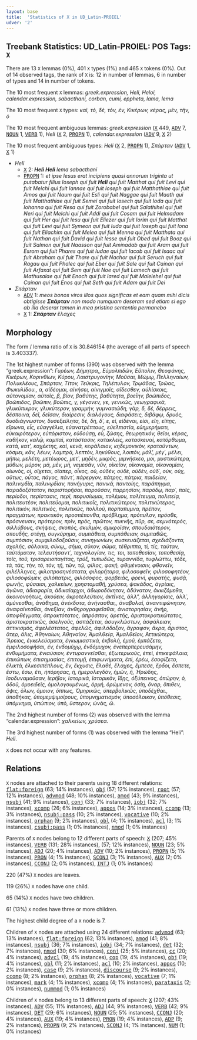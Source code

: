 ```yaml
---
layout: base
title:  'Statistics of X in UD_Latin-PROIEL'
udver: '2'
---
```


## Treebank Statistics: UD_Latin-PROIEL: POS Tags: `X`

There are 13 `X` lemmas (0%), 401 `X` types (1%) and 465 `X` tokens (0%).
Out of 14 observed tags, the rank of `X` is: 12 in number of lemmas, 6 in number of types and 14 in number of tokens.

The 10 most frequent `X` lemmas: <em>greek.expression, Heli, Heloi, calendar.expression, sabacthani, corban, cumi, eppheta, lama, lema</em>

The 10 most frequent `X` types:  <em>καὶ, τὸ, δὲ, τὸν, ἐν, Κικέρων, κέρας, μὲν, τὴν, ὁ</em>

The 10 most frequent ambiguous lemmas: <em>greek.expression</em> (<tt><a href="la_proiel-pos-X.html">X</a></tt> 449, <tt><a href="la_proiel-pos-ADV.html">ADV</a></tt> 7, <tt><a href="la_proiel-pos-NOUN.html">NOUN</a></tt> 1, <tt><a href="la_proiel-pos-VERB.html">VERB</a></tt> 1), <em>Heli</em> (<tt><a href="la_proiel-pos-X.html">X</a></tt> 2, <tt><a href="la_proiel-pos-PROPN.html">PROPN</a></tt> 1), <em>calendar.expression</em> (<tt><a href="la_proiel-pos-ADV.html">ADV</a></tt> 9, <tt><a href="la_proiel-pos-X.html">X</a></tt> 2)

The 10 most frequent ambiguous types:  <em>Heli</em> (<tt><a href="la_proiel-pos-X.html">X</a></tt> 2, <tt><a href="la_proiel-pos-PROPN.html">PROPN</a></tt> 1), <em>Σπάρταν</em> (<tt><a href="la_proiel-pos-ADV.html">ADV</a></tt> 1, <tt><a href="la_proiel-pos-X.html">X</a></tt> 1)


* <em>Heli</em>
  * <tt><a href="la_proiel-pos-X.html">X</a></tt> 2: <em><b>Heli</b> <b>Heli</b> lema sabacthani</em>
  * <tt><a href="la_proiel-pos-PROPN.html">PROPN</a></tt> 1: <em>et ipse Iesus erat incipiens quasi annorum triginta ut putabatur filius Ioseph qui fuit <b>Heli</b> qui fuit Matthat qui fuit Levi qui fuit Melchi qui fuit Iannae qui fuit Ioseph qui fuit Matthathiae qui fuit Amos qui fuit Naum qui fuit Esli qui fuit Naggae qui fuit Maath qui fuit Matthathiae qui fuit Semei qui fuit Iosech qui fuit Ioda qui fuit Iohanna qui fuit Resa qui fuit Zorobabel qui fuit Salathihel qui fuit Neri qui fuit Melchi qui fuit Addi qui fuit Cosam qui fuit Helmadam qui fuit Her qui fuit Iesu qui fuit Eliezer qui fuit Iorim qui fuit Matthat qui fuit Levi qui fuit Symeon qui fuit Iuda qui fuit Ioseph qui fuit Iona qui fuit Eliachim qui fuit Melea qui fuit Menna qui fuit Matthata qui fuit Nathan qui fuit David qui fuit Iesse qui fuit Obed qui fuit Booz qui fuit Salmon qui fuit Naasson qui fuit Aminadab qui fuit Aram qui fuit Esrom qui fuit Phares qui fuit Iudae qui fuit Iacob qui fuit Isaac qui fuit Abraham qui fuit Thare qui fuit Nachor qui fuit Seruch qui fuit Ragau qui fuit Phalec qui fuit Eber qui fuit Sale qui fuit Cainan qui fuit Arfaxat qui fuit Sem qui fuit Noe qui fuit Lamech qui fuit Mathusalae qui fuit Enoch qui fuit Iared qui fuit Malelehel qui fuit Cainan qui fuit Enos qui fuit Seth qui fuit Adam qui fuit Dei</em>
* <em>Σπάρταν</em>
  * <tt><a href="la_proiel-pos-ADV.html">ADV</a></tt> 1: <em>meos bonos viros illos quos significas et eam quam mihi dicis obtigisse <b>Σπάρταν</b> non modo numquam deseram sed etiam si ego ab illa deserar tamen in mea pristina sententia permanebo</em>
  * <tt><a href="la_proiel-pos-X.html">X</a></tt> 1: <em><b>Σπάρταν</b> ἔλαχες</em>

## Morphology

The form / lemma ratio of `X` is 30.846154 (the average of all parts of speech is 3.403337).

The 1st highest number of forms (390) was observed with the lemma “greek.expression”: <em>Γυρέων, Δήμητρα,, Εὐμολπιδῶν, Εὔπολιν, Θεοφάνης, Κικέρων, Κορινθίων, Κύρου, Λαιστρυγονίην, Μοῦσαι, Μώμῳ, Πελληναίων, Πολυκλέους, Σπάρταν, Τίτον, Τεῦκρις, Τηλέπυλον, Τρῳάδας, Τρῶας, Φωκυλίδου., α, αἰδέομαι, αἰνήσει, αἰνιγμοῖς, αἴδεσθεν, αὐλίσκοις, αὐτονομίαν, αὐτοῖς, β, βίον, βαθύτης, βαθύτητα, βοεΐην, βοώπιδος, βοῶπιδος, βοῶπιν, βοῶπις, γ, γέγονεν, γε, γενικῶς, γεωγραφικὰ, γλυκύπικρον, γλυκύτερον, γραμμὴν, γυμνασιώδη, γὰρ, δ, δέ, δέρρεις, δέσποινα, δεῖ, δεῖσαν, διαίρεσιν, διαλόγους, διαφάσεις, διβάφῳ, δρυός, δυσδιάγνωστον, δυσεξείλητα, δὲ, δὴ, δ᾽, ε, εἰ, εἰδέναι, εἰσι, εἴη, εἴπῃς, εἴρωνα, εἷς, εὐαγγέλια, εὐανατρέπτους, εὐελπιστία, εὐημερήματι, εὐκαιρότερον, εὐπόριστον, εὑδούσῃ, εὖ, ζώσης, θεωρητικόν, θεῖοι, κέρας, καθῆκον, καλῷ, καμπαὶ, κατάστασιν, κατακλεὶς, κατασκευαὶ, κατόρθωμα, κατὰ, κατ’, καχέκτης, καὶ, κενὰ, κεφάλαιον, κηδεμονικὸν, κρατούντων, κόσμει, κἂν, λέων, λαμπρά, λεπτὸν, ληκύθους, λοιπόν, μάλ’, μέγ᾽, μέλει, μήπω, μελέτη, μετέωρος, μετ᾽, μηδὲν, μικρὸς, μιμνήσκεο, μοι, μυστικώτερα, μύθων, μύρον, μὰ, μὲν, μὴ, νεμεσᾶν, νῦν, οἰκεῖον, οἰκονομία, οἰκονομίαν, οἰωνὸς, οἱ, οἴχεται, οἵαπερ, οἶκος, οὐ, οὐδέν, οὐδὲ, οὐδὲν, οὐδ᾽, οὐκ, οὐχ, οὕτως, οὗτος, πάγος, πάντ᾽, πάρεργον, πάτρης, πάτρια, παιδείαν, παλινῳδία, παλινῳδίαν, πανήγυρις, πανικά, παντοίης, παράπηγμα, παραδοξότατον, παριστορῆσαι, παροῦσαν, παρρησίαν, παρόδῳ, παρ᾽, παῖς, περίοδοι, περίστασις, περὶ, πεφυσίωμαι, πολέμου, πολίτευμα, πολιτείᾳ, πολιτευτέον, πολιτεύομαι, πολιτικοῖς, πολιτικώτερον, πολιτικώτερος, πολιτικὸν, πολιτικὸς, πολιτικῶς, πολλοῦ, πορπαπυμνα, πρέπον, πραγμάτων, πρακτικὸν, προσπέπονθα, πρόβλημα, πρόπυλον, πρόσθε, πρόσνευσιν, πρότερον, πρὶν, πρὸς, πρῶτον, πυκνῆς, πῦρ, σε, σεμνότερός, σιλλύβους, σκήψεις, σκοπὸς, σκυλμὸν, σμικροῖσιν, σπουδαιότερον, σπουδῆς, στέγῃ, συγκύρημα, συμπάθεια, συμπάθειαν, συμπαθῶς, συμπόσιον, συμφιλοδοξοῦσιν, συνηγωνίων, συσκευάζεται, σχεδιάζοντα, σχολῆς, σόλοικα, σύκῳ,, σῆμα, σῦκον, σῶμα, τέθριππα, τί, τίς, ταύταν, ταὐτόματον, τελευτήσαντ᾽, τεχνολογίαν, τις, τοι, τοποθεσίαν, τοποθεσίᾳ, τοῖς, τοῦ, τρισαρειοπαγίτας, τρύξ, τυπωδῶς, τυραννίδα, τυφλώττω, τόδε, τὰ, τὰς, τὴν, τὸ, τὸν, τῇ, τῶν, τῷ, φίλος, φακῇ, φθιμένοισιν, φθονεῖν, φιλέλληνες, φιλοπροσηνέστατα, φιλορήτορα, φιλοσοφεῖν, φιλοσοφητέον, φιλοσοφῶμεν, φιλόπατρις, φιλόσοφος, φορβειᾶς, φρενί, φυρατής, φυσᾷ, φωνῆς, φύσαισι, χαλκείων, χρηστομαθῆ, χρύσεα, ψακάδος, ἀγρίαις, ἀγῶνα, ἀδιαφορία, ἀδικαίαρχοι, ἀδωροδόκητον, ἀδύνατον, ἀκκιζόμεθα, ἀκοινονοήτως, ἀκούειν, ἀκροτελεύτιον, ἀκτῖνες, ἀλλ", ἀλληγορίαις, ἀλλ᾽, ἀμύνεσθαι, ἀνάθημα, ἀνέκδοτα, ἀνήνασθαι,, ἀναβολαί, ἀναντιφώνητον, ἀναφαίνεσθαι, ἀνεξίαν, ἀνθηρογραφεῖσθαι, ἀνιστορησίαν, ἀνὴρ, ἀποφθέγματα, ἀπρακτότατος, ἀπρόσιτον, ἀρετῆς, ἀριστοκρατικώτατος, ἀριστοκρατικῶς, ἀσελγοῦς, ἀσπάζεται, ἀσυγκλώστων, ἀσφάλειαν, ἀττικισμὸς, ἀφελέστατος, ἀφελῶς, ἀφιλόδοξον, ἄγραφον, ἄκρα, ἄριστος, ἄτερ, ἅλις, Ἀθηναίων, Ἀθηναῖον, Ἀμαλθείᾳ, Ἀμαλθεῖον, Ἀττικώτερα, Ἄρειος, ἐγκελεύσματα, ἐγκωμιαστικὰ, ἐκβολὴ, ἐμοῦ, ἐμπάζετο, ἐμφιλοσοφῆσαι, ἐν, ἐνδομύχῳ, ἐνδόμυχον, ἐνεπερπερευσάμην, ἐνθυμήματα, ἐνιαύσιον, ἐντυραννεῖσθαι, ἐξωτερικοὺς, ἐπεὶ, ἐπικεφάλαια, ἐπικώπων, ἐπισημασίας, ἐπιτομῇ, ἐπιφωνήματα, ἐπὶ, ἐρέω, ἐσοφίζετο, ἑλικτὰ, ἑλκεσιπέπλους, ἓν, ἔκχυσις, ἔλαθέ, ἔλαχες, ἔμπεσε, ἔρδοι, ἔσπετε, ἔστω, ἔσω, ἔτι, ἠπόρησας, ἡ, ἡμερολεγδὸν, ἡμῶν, ἢ, Ἡρώδης, ἰσοδυναμοῦσαν, ἱερήϊον, ἱστορικὰ, ἱστορικὸν, ἴδῃς, ὀξύπεινος, ὀπώρην, ὁ, ὁδοῦ, ὁμοειδεῖς, ὁμολογουμένως, ὁρμή, ὁρώμενον, ὁσίη, ὄναρ, ὄπιθεν, ὄψις, ὅλων, ὅμοιον, ὅππως, Ὁμηρικῶς, ὑπερβολικῶς, ὑποδέχθαι., ὑποθήκας, ὑπομεμψιμοίρους, ὑπομνηματισμὸν, ὑποσόλοικον, ὑπόθεσις, ὑπόμνημα, ὑπώπιον, ὑπὸ, ὕστερον, ὠνὰς, ὢ</em>.

The 2nd highest number of forms (2) was observed with the lemma “calendar.expression”: <em>χαλκείων, χρύσεα</em>.

The 3rd highest number of forms (1) was observed with the lemma “Heli”: <em>Heli</em>.

`X` does not occur with any features.


## Relations

`X` nodes are attached to their parents using 18 different relations: <tt><a href="la_proiel-dep-flat-foreign.html">flat:foreign</a></tt> (63; 14% instances), <tt><a href="la_proiel-dep-obj.html">obj</a></tt> (57; 12% instances), <tt><a href="la_proiel-dep-root.html">root</a></tt> (57; 12% instances), <tt><a href="la_proiel-dep-advmod.html">advmod</a></tt> (48; 10% instances), <tt><a href="la_proiel-dep-amod.html">amod</a></tt> (43; 9% instances), <tt><a href="la_proiel-dep-nsubj.html">nsubj</a></tt> (41; 9% instances), <tt><a href="la_proiel-dep-conj.html">conj</a></tt> (33; 7% instances), <tt><a href="la_proiel-dep-iobj.html">iobj</a></tt> (32; 7% instances), <tt><a href="la_proiel-dep-xcomp.html">xcomp</a></tt> (26; 6% instances), <tt><a href="la_proiel-dep-appos.html">appos</a></tt> (14; 3% instances), <tt><a href="la_proiel-dep-ccomp.html">ccomp</a></tt> (13; 3% instances), <tt><a href="la_proiel-dep-nsubj-pass.html">nsubj:pass</a></tt> (10; 2% instances), <tt><a href="la_proiel-dep-vocative.html">vocative</a></tt> (10; 2% instances), <tt><a href="la_proiel-dep-orphan.html">orphan</a></tt> (9; 2% instances), <tt><a href="la_proiel-dep-obl.html">obl</a></tt> (4; 1% instances), <tt><a href="la_proiel-dep-acl.html">acl</a></tt> (3; 1% instances), <tt><a href="la_proiel-dep-csubj-pass.html">csubj:pass</a></tt> (1; 0% instances), <tt><a href="la_proiel-dep-nmod.html">nmod</a></tt> (1; 0% instances)

Parents of `X` nodes belong to 12 different parts of speech: <tt><a href="la_proiel-pos-X.html">X</a></tt> (207; 45% instances), <tt><a href="la_proiel-pos-VERB.html">VERB</a></tt> (131; 28% instances),  (57; 12% instances), <tt><a href="la_proiel-pos-NOUN.html">NOUN</a></tt> (23; 5% instances), <tt><a href="la_proiel-pos-ADJ.html">ADJ</a></tt> (20; 4% instances), <tt><a href="la_proiel-pos-ADV.html">ADV</a></tt> (10; 2% instances), <tt><a href="la_proiel-pos-PROPN.html">PROPN</a></tt> (5; 1% instances), <tt><a href="la_proiel-pos-PRON.html">PRON</a></tt> (4; 1% instances), <tt><a href="la_proiel-pos-SCONJ.html">SCONJ</a></tt> (3; 1% instances), <tt><a href="la_proiel-pos-AUX.html">AUX</a></tt> (2; 0% instances), <tt><a href="la_proiel-pos-CCONJ.html">CCONJ</a></tt> (2; 0% instances), <tt><a href="la_proiel-pos-INTJ.html">INTJ</a></tt> (1; 0% instances)

220 (47%) `X` nodes are leaves.

119 (26%) `X` nodes have one child.

65 (14%) `X` nodes have two children.

61 (13%) `X` nodes have three or more children.

The highest child degree of a `X` node is 7.

Children of `X` nodes are attached using 24 different relations: <tt><a href="la_proiel-dep-advmod.html">advmod</a></tt> (63; 13% instances), <tt><a href="la_proiel-dep-flat-foreign.html">flat:foreign</a></tt> (62; 13% instances), <tt><a href="la_proiel-dep-amod.html">amod</a></tt> (41; 8% instances), <tt><a href="la_proiel-dep-nsubj.html">nsubj</a></tt> (36; 7% instances), <tt><a href="la_proiel-dep-iobj.html">iobj</a></tt> (34; 7% instances), <tt><a href="la_proiel-dep-det.html">det</a></tt> (32; 7% instances), <tt><a href="la_proiel-dep-nmod.html">nmod</a></tt> (30; 6% instances), <tt><a href="la_proiel-dep-conj.html">conj</a></tt> (25; 5% instances), <tt><a href="la_proiel-dep-cc.html">cc</a></tt> (20; 4% instances), <tt><a href="la_proiel-dep-advcl.html">advcl</a></tt> (19; 4% instances), <tt><a href="la_proiel-dep-cop.html">cop</a></tt> (19; 4% instances), <tt><a href="la_proiel-dep-obj.html">obj</a></tt> (19; 4% instances), <tt><a href="la_proiel-dep-obl.html">obl</a></tt> (11; 2% instances), <tt><a href="la_proiel-dep-acl.html">acl</a></tt> (10; 2% instances), <tt><a href="la_proiel-dep-appos.html">appos</a></tt> (10; 2% instances), <tt><a href="la_proiel-dep-case.html">case</a></tt> (9; 2% instances), <tt><a href="la_proiel-dep-discourse.html">discourse</a></tt> (9; 2% instances), <tt><a href="la_proiel-dep-ccomp.html">ccomp</a></tt> (8; 2% instances), <tt><a href="la_proiel-dep-orphan.html">orphan</a></tt> (8; 2% instances), <tt><a href="la_proiel-dep-vocative.html">vocative</a></tt> (7; 1% instances), <tt><a href="la_proiel-dep-mark.html">mark</a></tt> (4; 1% instances), <tt><a href="la_proiel-dep-xcomp.html">xcomp</a></tt> (4; 1% instances), <tt><a href="la_proiel-dep-parataxis.html">parataxis</a></tt> (2; 0% instances), <tt><a href="la_proiel-dep-nummod.html">nummod</a></tt> (1; 0% instances)

Children of `X` nodes belong to 13 different parts of speech: <tt><a href="la_proiel-pos-X.html">X</a></tt> (207; 43% instances), <tt><a href="la_proiel-pos-ADV.html">ADV</a></tt> (55; 11% instances), <tt><a href="la_proiel-pos-ADJ.html">ADJ</a></tt> (44; 9% instances), <tt><a href="la_proiel-pos-VERB.html">VERB</a></tt> (42; 9% instances), <tt><a href="la_proiel-pos-DET.html">DET</a></tt> (29; 6% instances), <tt><a href="la_proiel-pos-NOUN.html">NOUN</a></tt> (25; 5% instances), <tt><a href="la_proiel-pos-CCONJ.html">CCONJ</a></tt> (20; 4% instances), <tt><a href="la_proiel-pos-AUX.html">AUX</a></tt> (19; 4% instances), <tt><a href="la_proiel-pos-PRON.html">PRON</a></tt> (19; 4% instances), <tt><a href="la_proiel-pos-ADP.html">ADP</a></tt> (9; 2% instances), <tt><a href="la_proiel-pos-PROPN.html">PROPN</a></tt> (9; 2% instances), <tt><a href="la_proiel-pos-SCONJ.html">SCONJ</a></tt> (4; 1% instances), <tt><a href="la_proiel-pos-NUM.html">NUM</a></tt> (1; 0% instances)

